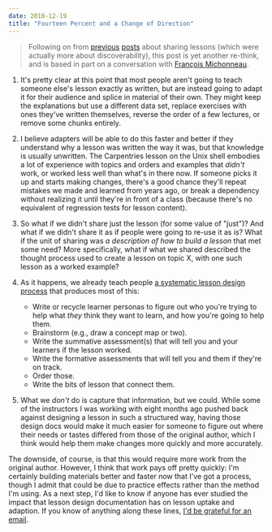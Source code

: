 ```yaml
---
date: 2018-12-19
title: "Fourteen Percent and a Change of Direction"
---
```


> Following on from [previous](@root/2018/12/12/twelve-percent/)
> [posts](@root/2018/12/17/thirteen-percent/)
> about sharing lessons
> (which were actually more about discoverability),
> this post is yet another re-think,
> and is based in part on a conversation with [François Michonneau](https://francoismichonneau.net/).

1.  It's pretty clear at this point that
    most people aren't going to teach someone else's lesson exactly as written,
    but are instead going to adapt it for their audience
    and splice in material of their own.
    They might keep the explanations but use a different data set,
    replace exercises with ones they've written themselves,
    reverse the order of a few lectures,
    or remove some chunks entirely.

2.  I believe adapters will be able to do this faster and better
    if they understand why a lesson was written the way it was,
    but that knowledge is usually unwritten.
    The Carpentries lesson on the Unix shell
    embodies a lot of experience
    with topics and orders and examples that *didn't* work,
    or worked less well than what's in there now.
    If someone picks it up and starts making changes,
    there's a good chance they'll repeat mistakes we made and learned from years ago,
    or break a dependency without realizing it until they're in front of a class
    (because there's no equivalent of regression tests for lesson content).

3.  So what if we didn't share just the lesson (for some value of "just")?
    And what if we didn't share it as if people were going to re-use it as is?
    What if the unit of sharing was *a description of how to build a lesson* that met some need?
    More specifically,
    what if what we shared described the thought process used to create a lesson on topic X,
    with one such lesson as a worked example?

4.  As it happens,
    we already teach people [a systematic lesson design process](http://teachtogether.tech/en/process/)
    that produces most of this:
    -   Write or recycle learner personas to figure out who you're trying to help
        what *they* think they want to learn,
	and how you're going to help them.
    -   Brainstorm (e.g., draw a concept map or two).
    -	Write the summative assessment(s) that will tell you and your learners if the lesson worked.
    -	Write the formative assessments that will tell you and them if they're on track.
    -	Order those.
    -	Write the bits of lesson that connect them.

5.  What we *don't* do is capture that information, but we could.
    While some of the instructors I was working with eight months ago
    pushed back against designing a lesson in such a structured way,
    having those design docs would make it much easier for someone to figure out
    where their needs or tastes differed from those of the original author,
    which I think would help them make changes more quickly and more accurately.

The downside, of course, is that this would require more work from the original author.
However, I think that work pays off pretty quickly:
I'm certainly building materials better and faster now that I've got a process,
though I admit that could be due to practice effects rather than the method I'm using.
As a next step,
I'd like to know if anyone has ever studied the impact that lesson design documentation has on lesson uptake and adaption.
If you know of anything along these lines,
[I'd be grateful for an email](mailto:gvwilson@third-bit.com).
